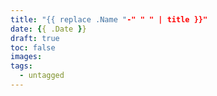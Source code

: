 ```yaml
---
title: "{{ replace .Name "-" " " | title }}"
date: {{ .Date }}
draft: true
toc: false
images:
tags:
  - untagged
---
```



[coffee]: https://www.buymeacoffee.com/jduchniewicz